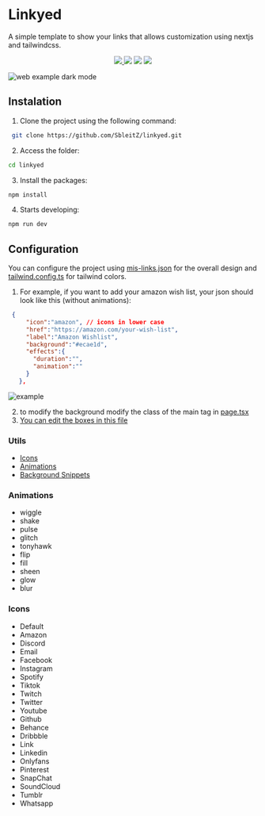 # Linkyed
A simple template to show your links that allows customization using nextjs and tailwindcss.

<p align="center">
  <a target="_blank" href="https://linkyed.vercel.app/">
    <img src="https://img.shields.io/badge/demo%20Linkyed-blue?style=for-the-badge">
  <a/>
  <a>
    <img src="https://img.shields.io/badge/Next-black?style=for-the-badge&logo=next.js&logoColor=white">
  <a/>
  <a>
    <img src="https://img.shields.io/badge/typescript-%23007ACC.svg?style=for-the-badge&logo=typescript&logoColor=white">
  <a/>
  <a>
    <img src="https://img.shields.io/badge/tailwindcss-%2338B2AC.svg?style=for-the-badge&logo=tailwind-css&logoColor=white">
  <a/>
</p>
<img src="https://i.imgur.com/FY9hQWj.gif" alt="web example dark mode"/>

## Instalation
  1. Clone the project using the following command: 

   ```bash
    git clone https://github.com/SbleitZ/linkyed.git
   ```
  2. Access the folder:

   ```bash
   cd linkyed
   ```
  3. Install the packages:
   ```bash
   npm install
   ```
  4. Starts developing:
   ```bash
   npm run dev
   ```
## Configuration

You can configure the project using [mis-links.json](./mis-links.json) for the overall design and [tailwind.config.ts](tailwind.config.ts) for tailwind colors.

1. For example, if you want to add your amazon wish list, your json should look like this (without animations):
 ```json
  {
      "icon":"amazon", // icons in lower case
      "href":"https://amazon.com/your-wish-list",
      "label":"Amazon Wishlist",
      "background":"#ecae1d",
      "effects":{
        "duration":"",
        "animation":""
      }
    },
 ```
 <img src="https://i.imgur.com/ivFdUHj.png" alt="example"/>

2. to modify the background modify the class of the main tag in [page.tsx](./src/app/page.tsx#L8,C98)
3. [You can edit the boxes in this file](/src/app/components/Links.tsx)

### Utils
- [Icons](https://www.svgrepo.com)
- [Animations](https://codepen.io/davideast/pen/MWxvzjm)
- [Background Snippets](https://bg.ibelick.com/)

### Animations
- wiggle
- shake
- pulse
- glitch
- tonyhawk
- flip
- fill
- sheen
- glow
- blur

### Icons
- Default
- Amazon
- Discord
- Email
- Facebook
- Instagram
- Spotify
- Tiktok
- Twitch
- Twitter
- Youtube
- Github
- Behance
- Dribbble
- Link
- Linkedin
- Onlyfans
- Pinterest
- SnapChat
- SoundCloud
- Tumblr
- Whatsapp
